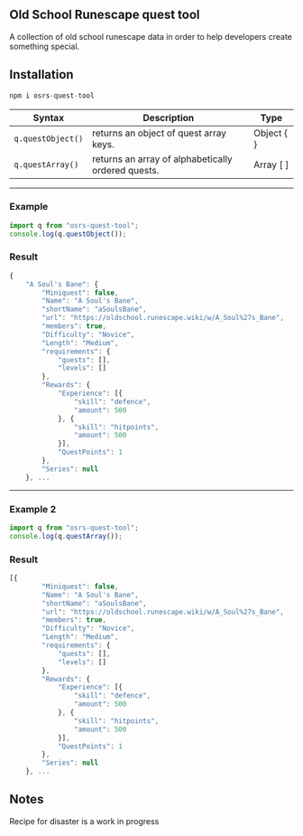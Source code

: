 ## Old School Runescape quest tool

A collection of old school runescape data in order to help developers create something special.

## Installation

```js
npm i osrs-quest-tool
```


| Syntax | Description | Type |
| --- | ----------- | ----------- |
| ```q.questObject()``` | returns an object of quest array keys. | Object { } |
| ```q.questArray()``` | returns an array of alphabetically ordered quests. | Array [ ] |
---
### Example

```js
import q from "osrs-quest-tool";
console.log(q.questObject());
```

### Result

```js
{
    "A Soul's Bane": {
        "Miniquest": false,
        "Name": "A Soul's Bane",
        "shortName": "aSoulsBane",
        "url": "https://oldschool.runescape.wiki/w/A_Soul%27s_Bane",
        "members": true,
        "Difficulty": "Novice",
        "Length": "Medium",
        "requirements": {
            "quests": [],
            "levels": []
        },
        "Rewards": {
            "Experience": [{
                "skill": "defence",
                "amount": 500
            }, {
                "skill": "hitpoints",
                "amount": 500
            }],
            "QuestPoints": 1
        },
        "Series": null
    }, ...
```
---

### Example 2

```js
import q from "osrs-quest-tool";
console.log(q.questArray());
```

### Result

```js
[{
        "Miniquest": false,
        "Name": "A Soul's Bane",
        "shortName": "aSoulsBane",
        "url": "https://oldschool.runescape.wiki/w/A_Soul%27s_Bane",
        "members": true,
        "Difficulty": "Novice",
        "Length": "Medium",
        "requirements": {
            "quests": [],
            "levels": []
        },
        "Rewards": {
            "Experience": [{
                "skill": "defence",
                "amount": 500
            }, {
                "skill": "hitpoints",
                "amount": 500
            }],
            "QuestPoints": 1
        },
        "Series": null
    }, ...
```



## Notes

Recipe for disaster is a work in progress